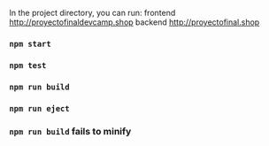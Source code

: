In the project directory, you can run:
frontend http://proyectofinaldevcamp.shop
backend http://proyectofinal.shop

### `npm start`


### `npm test`


### `npm run build`


### `npm run eject`


### `npm run build` fails to minify